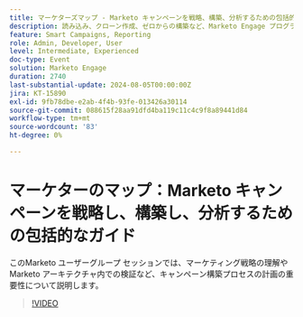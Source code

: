 ```yaml
---
title: マーケターズマップ - Marketo キャンペーンを戦略、構築、分析するための包括的なガイド
description: 読み込み、クローン作成、ゼロからの構築など、Marketo Engage プログラムを効率的に作成する方法について説明します。 Marketo Engage テンプレートをカスタマイズしてブランド標準を満たし、アセットと期間のコストを管理します。
feature: Smart Campaigns, Reporting
role: Admin, Developer, User
level: Intermediate, Experienced
doc-type: Event
solution: Marketo Engage
duration: 2740
last-substantial-update: 2024-08-05T00:00:00Z
jira: KT-15890
exl-id: 9fb78dbe-e2ab-4f4b-93fe-013426a30114
source-git-commit: 088615f28aa91dfd4ba119c11c4c9f8a89441d84
workflow-type: tm+mt
source-wordcount: '83'
ht-degree: 0%

---
```


# マーケターのマップ：Marketo キャンペーンを戦略し、構築し、分析するための包括的なガイド

このMarketo ユーザーグループ セッションでは、マーケティング戦略の理解やMarketo アーキテクチャ内での検証など、キャンペーン構築プロセスの計画の重要性について説明します。

>[!VIDEO](https://video.tv.adobe.com/v/3432223/?learn=on)
